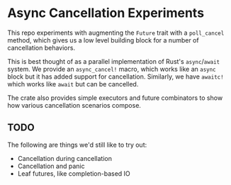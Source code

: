 # Async Cancellation Experiments

This repo experiments with augmenting the `Future` trait with a `poll_cancel` method, which gives us a low level building block for a number of cancellation behaviors.

This is best thought of as a parallel implementation of Rust's `async`/`await` system. We provide an `async_cancel!` macro, which works like an `async` block but it has added support for cancellation. Similarly, we have `awaitc!` which works like `await` but can be cancelled.

The crate also provides simple executors and future combinators to show how various cancellation scenarios compose.

## TODO

The following are things we'd still like to try out:

* Cancellation during cancellation
* Cancellation and panic
* Leaf futures, like completion-based IO
